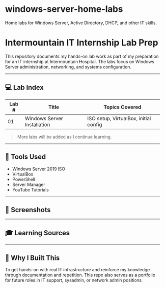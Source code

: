 # windows-server-home-labs

Home labs for Windows Server, Active Directory, DHCP, and other IT skills.

# Intermountain IT Internship Lab Prep

This repository documents my hands-on lab work as part of my preparation for an IT internship at Intermountain Hospital. The labs focus on Windows Server administration, networking, and systems configuration.

---

## 💻 Lab Index

| Lab # | Title                        | Topics Covered                          |
|-------|------------------------------|------------------------------------------|
| 01    | Windows Server Installation  | ISO setup, VirtualBox, initial config    |

> More labs will be added as I continue learning.

---

## 🧰 Tools Used

- Windows Server 2019 ISO
- VirtualBox
- PowerShell
- Server Manager
- YouTube Tutorials

---

## 📸 Screenshots


---

## 🎓 Learning Sources



---

## 🧠 Why I Built This

To get hands-on with real IT infrastructure and reinforce my knowledge through documentation and repetition. This repo also serves as a portfolio for future roles in IT support, sysadmin, or network admin positions.

